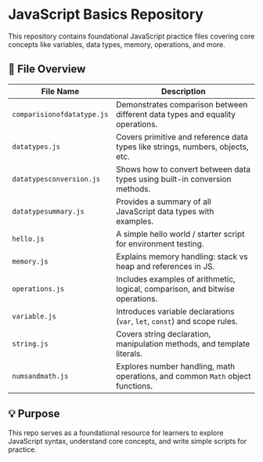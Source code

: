 # JavaScript Basics Repository

This repository contains foundational JavaScript practice files covering core concepts like variables, data types, memory, operations, and more.

## 📄 File Overview

| File Name               | Description                                                                 |
|------------------------|-----------------------------------------------------------------------------|
| `comparisionofdatatype.js` | Demonstrates comparison between different data types and equality operations. |
| `datatypes.js`              | Covers primitive and reference data types like strings, numbers, objects, etc. |
| `datatypesconversion.js`    | Shows how to convert between data types using built-in conversion methods.     |
| `datatypesummary.js`        | Provides a summary of all JavaScript data types with examples.                 |
| `hello.js`                  | A simple hello world / starter script for environment testing.                 |
| `memory.js`                 | Explains memory handling: stack vs heap and references in JS.                 |
| `operations.js`             | Includes examples of arithmetic, logical, comparison, and bitwise operations. |
| `variable.js`               | Introduces variable declarations (`var`, `let`, `const`) and scope rules.     |
| `string.js`               | Covers string declaration, manipulation methods, and template literals.        |
| `numsandmath.js`          | Explores number handling, math operations, and common `Math` object functions.|


## 💡 Purpose

This repo serves as a foundational resource for learners to explore JavaScript syntax, understand core concepts, and write simple scripts for practice.
